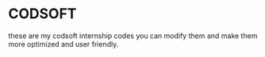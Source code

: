 # CODSOFT
these are my codsoft internship codes
you can modify them and make them more optimized and user friendly.
